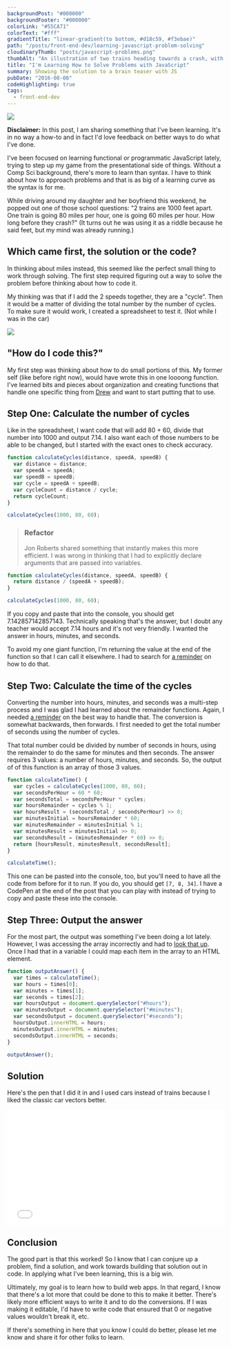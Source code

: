 ```yaml
---
backgroundPost: "#000000"
backgroundFooter: "#000000"
colorLink: "#55CA71"
colorText: "#fff"
gradientTitle: "linear-gradient(to bottom, #d18c59, #f3ebae)"
path: "/posts/front-end-dev/learning-javascript-problem-solving"
cloudinaryThumb: "posts/javascript-problems.png"
thumbAlt: "An illustration of two trains heading towards a crash, with a city skyline in the background, in the style of a comic book, viewed from a dynamic perspective --v 5 --ar 3:2"
title: "I'm Learning How to Solve Problems with JavaScript"
summary: Showing the solution to a brain teaser with JS
pubDate: "2016-08-08"
codeHighlighting: true
tags:
  - front-end-dev
---
```


![](/posts/front-end-dev/learning-javascript-problem-solving/crash-js.svg)

<div class="row ov">

<div class="cell cell--s">

**Disclaimer:** In this post, I am sharing something that I've been learning. It's in no way a how-to and in fact I'd love feedback on better ways to do what I've done.

I've been focused on learning functional or programmatic JavaScript lately, trying to step up my game from the presentational side of things. Without a Comp Sci background, there's more to learn than syntax. I have to think about how to approach problems and that is as big of a learning curve as the syntax is for me.

While driving around my daughter and her boyfriend this weekend, he popped out one of those school questions: "2 trains are 1000 feet apart. One train is going 80 miles per hour, one is going 60 miles per hour. How long before they crash?" (It turns out he was using it as a riddle because he said feet, but my mind was already running.)

## Which came first, the solution or the code?

In thinking about miles instead, this seemed like the perfect small thing to work through solving. The first step required figuring out a way to solve the problem before thinking about how to code it.

My thinking was that if I add the 2 speeds together, they are a "cycle". Then it would be a matter of dividing the total number by the number of cycles. To make sure it would work, I created a spreadsheet to test it. (Not while I was in the car)

![](/posts/front-end-dev/learning-javascript-problem-solving/spreadsheet.png)

## "How do I code this?"

My first step was thinking about how to do small portions of this. My former self (like before right now), would have wrote this in one loooong function. I've learned bits and pieces about organization and creating functions that handle one specific thing from [Drew](http://drewbarontini.com) and want to start putting that to use.

## Step One: Calculate the number of cycles

Like in the spreadsheet, I want code that will add 80 + 60, divide that number into 1000 and output 7.14\. I also want each of those numbers to be able to be changed, but I started with the exact ones to check accuracy.

```javascript
function calculateCycles(distance, speedA, speedB) {
  var distance = distance;
  var speedA = speedA;
  var speedB = speedB;
  var cycle = speedA + speedB;
  var cycleCount = distance / cycle;
  return cycleCount;
}

calculateCycles(1000, 80, 60);
```

> ### Refactor
>
> Jon Roberts shared something that instantly makes this more efficient. I was wrong in thinking that I had to explicitly declare arguments that are passed into variables.

```javascript
function calculateCycles(distance, speedA, speedB) {
  return distance / (speedA + speedB);
}

calculateCycles(1000, 80, 60);
```

If you copy and paste that into the console, you should get 7.142857142857143\. Technically speaking that's the answer, but I doubt any teacher would accept 7.14 hours and it's not very friendly. I wanted the answer in hours, minutes, and seconds.

To avoid my one giant function, I'm returning the value at the end of the function so that I can call it elsewhere. I had to search for [a reminder](http://stackoverflow.com/questions/19674992/javascript-using-a-return-value-in-another-function) on how to do that.

## Step Two: Calculate the time of the cycles

Converting the number into hours, minutes, and seconds was a multi-step process and I was glad I had learned about the remainder functions. Again, I needed [a reminder](http://stackoverflow.com/questions/4228356/integer-division-in-javascript) on the best way to handle that. The conversion is somewhat backwards, then forwards. I first needed to get the total number of seconds using the number of cycles.

That total number could be divided by number of seconds in hours, using the remainder to do the same for minutes and then seconds. The answer requires 3 values: a number of hours, minutes, and seconds. So, the output of of this function is an array of those 3 values.

```javascript
function calculateTime() {
  var cycles = calculateCycles(1000, 80, 60);
  var secondsPerHour = 60 * 60;
  var secondsTotal = secondsPerHour * cycles;
  var hoursRemainder = cycles % 1;
  var hoursResult = (secondsTotal / secondsPerHour) >> 0;
  var minutesInitial = hoursRemainder * 60;
  var minutesRemainder = minutesInitial % 1;
  var minutesResult = minutesInitial >> 0;
  var secondsResult = (minutesRemainder * 60) >> 0;
  return [hoursResult, minutesResult, secondsResult];
}

calculateTime();
```

This one can be pasted into the console, too, but you'll need to have all the code from before for it to run. If you do, you should get `[7, 8, 34]`. I have a CodePen at the end of the post that you can play with instead of trying to copy and paste these into the console.

## Step Three: Output the answer

For the most part, the output was something I've been doing a lot lately. However, I was accessing the array incorrectly and had to <a href="">look that up</a>. Once I had that in a variable I could map each item in the array to an HTML element.

```javascript
function outputAnswer() {
  var times = calculateTime();
  var hours = times[0];
  var minutes = times[1];
  var seconds = times[2];
  var hoursOutput = document.querySelector("#hours");
  var minutesOutput = document.querySelector("#minutes");
  var secondsOutput = document.querySelector("#seconds");
  hoursOutput.innerHTML = hours;
  minutesOutput.innerHTML = minutes;
  secondsOutput.innerHTML = seconds;
}

outputAnswer();
```

## Solution

Here's the pen that I did it in and I used cars instead of trains because I liked the classic car vectors better.

<div class="cp_embed_wrapper"><iframe id="cp_embed_OXaWqP" src="//codepen.io/dandenney/embed/OXaWqP?height=265&amp;theme-id=0&amp;slug-hash=OXaWqP&amp;default-tab=js%2Cresult&amp;user=dandenney&amp;embed-version=2" scrolling="no" frameborder="0" height="265" allowtransparency="true" allowfullscreen="true" allowpaymentrequest="true" name="CodePen Embed" title="CodePen Embed 1" class="cp_embed_iframe " style="width: 100%; overflow: hidden;"></iframe></div>

## Conclusion

The good part is that this worked! So I know that I can conjure up a problem, find a solution, and work towards building that solution out in code. In applying what I've been learning, this is a big win.

Ultimately, my goal is to learn how to build web apps. In that regard, I know that there's a lot more that could be done to this to make it better. There's likely more efficient ways to write it and to do the conversions. If I was making it editable, I'd have to write code that ensured that 0 or negative values wouldn't break it, etc.

If there's something in here that you know I could do better, please let me know and share it for other folks to learn.

</div>

</div>

